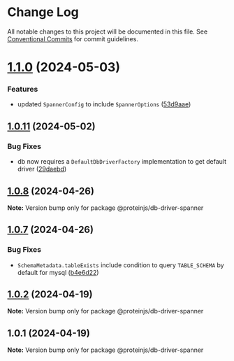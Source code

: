 # Change Log

All notable changes to this project will be documented in this file.
See [Conventional Commits](https://conventionalcommits.org) for commit guidelines.

# [1.1.0](https://github.com/brentbahry/db/compare/@proteinjs/db-driver-spanner@1.0.11...@proteinjs/db-driver-spanner@1.1.0) (2024-05-03)

### Features

- updated `SpannerConfig` to include `SpannerOptions` ([53d9aae](https://github.com/brentbahry/db/commit/53d9aaeb401b7a1272e3b66df448352de2281226))

## [1.0.11](https://github.com/brentbahry/db/compare/@proteinjs/db-driver-spanner@1.0.10...@proteinjs/db-driver-spanner@1.0.11) (2024-05-02)

### Bug Fixes

- db now requires a `DefaultDbDriverFactory` implementation to get default driver ([29daebd](https://github.com/brentbahry/db/commit/29daebdd971b106142eb525380f5a7d12a3d8eb6))

## [1.0.8](https://github.com/brentbahry/db/compare/@proteinjs/db-driver-spanner@1.0.7...@proteinjs/db-driver-spanner@1.0.8) (2024-04-26)

**Note:** Version bump only for package @proteinjs/db-driver-spanner

## [1.0.7](https://github.com/brentbahry/db/compare/@proteinjs/db-driver-spanner@1.0.6...@proteinjs/db-driver-spanner@1.0.7) (2024-04-26)

### Bug Fixes

- `SchemaMetadata.tableExists` include condition to query `TABLE_SCHEMA` by default for mysql ([b4e6d22](https://github.com/brentbahry/db/commit/b4e6d224d93db75c83ad75160b83346f2b12d166))

## [1.0.2](https://github.com/brentbahry/db/compare/@proteinjs/db-driver-spanner@1.0.1...@proteinjs/db-driver-spanner@1.0.2) (2024-04-19)

**Note:** Version bump only for package @proteinjs/db-driver-spanner

## 1.0.1 (2024-04-19)

**Note:** Version bump only for package @proteinjs/db-driver-spanner
